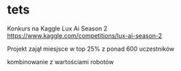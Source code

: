 # tets
Konkurs na Kaggle Lux Ai Season 2
https://www.kaggle.com/competitions/lux-ai-season-2

Projekt zajął  miesjsce w top 25% z ponad 600 uczestników

kombinowanie z wartościami robotów
